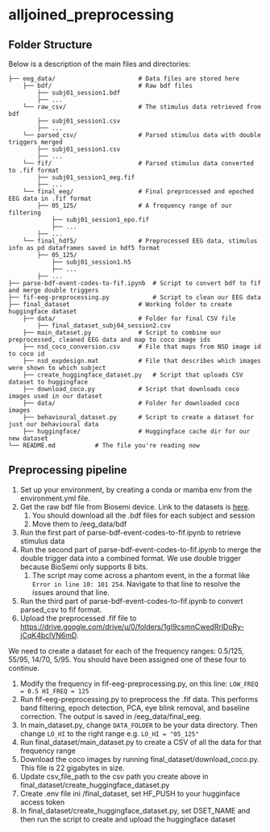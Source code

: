 # alljoined_preprocessing

## Folder Structure

Below is a description of the main files and directories:

    ├── eeg_data/                       # Data files are stored here
        ├── bdf/                        # Raw bdf files
            ├── subj01_session1.bdf
            ├── ...
        └── raw_csv/                    # The stimulus data retrieved from bdf
            ├── subj01_session1.csv
            ├── ...
        └── parsed_csv/                 # Parsed stimulus data with double triggers merged
            ├── subj01_session1.csv
            ├── ...
        └── fif/                        # Parsed stimulus data converted to .fif format
            ├── subj01_session1_eeg.fif
            ├── ...
        └── final_eeg/                  # Final preprocessed and epoched EEG data in .fif format
            ├── 05_125/                 # A frequency range of our filtering
                ├── subj01_session1_epo.fif
                ├── ...
            ├── ...
        └── final_hdf5/                 # Preprocessed EEG data, stimulus info as pd dataframes saved in hdf5 format
            ├── 05_125/
                ├── subj01_session1.h5
                ├── ...
            ├── ...
    ├── parse-bdf-event-codes-to-fif.ipynb  # Script to convert bdf to fif and merge double triggers
    ├── fif-eeg-preprocessing.py            # Script to clean our EEG data
    ├── final_dataset                   # Working folder to create huggingface dataset
        ├── data/                       # Folder for final CSV file
            ├── final_dataset_subj04_session2.csv
        ├── main_dataset.py             # Script to combine our preprocessed, cleaned EEG data and map to coco image ids
        ├── nsd_coco_conversion.csv     # File that maps from NSD image id to coco id
        ├── nsd_expdesign.mat           # File that describes which images were shown to which subject
        ├── create_huggingface_dataset.py   # Script that uploads CSV dataset to huggingface
        ├── download_coco.py            # Script that downloads coco images used in our dataset
        ├── data/                       # Folder for downloaded coco images
        ├── behavioural_dataset.py      # Script to create a dataset for just our behavioural data
        ├── huggingface/                # Huggingface cache dir for our new dataset
    └── README.md           # The file you're reading now

## Preprocessing pipeline

1. Set up your environment, by creating a conda or mamba env from the environment.yml file.
2. Get the raw bdf file from Biosemi device. Link to the datasets is [here](https://drive.google.com/drive/u/0/folders/1yPFhX04nh2EnHBSEAjHyBmnWpP7oJQ21).
   1. You should download all the .bdf files for each subject and session
   2. Move them to /eeg_data/bdf
3. Run the first part of parse-bdf-event-codes-to-fif.ipynb to retrieve stimulus data
4. Run the second part of parse-bdf-event-codes-to-fif.ipynb to merge the double trigger data into a combined format. We use double trigger because BioSemi only supports 8 bits.
   1. The script may come across a phantom event, in the a format like `Error in line 10: 101 254`. Navigate to that line to resolve the issues around that line.
5. Run the third part of parse-bdf-event-codes-to-fif.ipynb to convert parsed_csv to fif format.
6. Upload the preprocessed .fif file to https://drive.google.com/drive/u/0/folders/1gI9csmnCwedRrlDoRy-jCqK4bclVN6mD.

We need to create a dataset for each of the frequency ranges: 0.5/125, 55/95, 14/70, 5/95. You should have been assigned one of these four to continue.

1. Modify the frequency in fif-eeg-preprocessing.py, on this line:
   `LOW_FREQ = 0.5 HI_FREQ = 125`
2. Run fif-eeg-preprocessing.py to preprocess the .fif data. This performs band filtering, epoch detection, PCA, eye blink removal, and baseline correction. The output is saved in /eeg_data/final_eeg.
3. In main_dataset.py, change `DATA_FOLDER` to be your data directory. Then change `LO_HI` to the right range e.g. `LO_HI = "05_125"`
4. Run final_dataset/main_dataset.py to create a CSV of all the data for that frequency range
5. Download the coco images by running final_dataset/download_coco.py. This file is 22 gigabytes in size.
6. Update csv_file_path to the csv path you create above in final_dataset/create_huggingface_dataset.py
7. Create .env file ini /final_dataset, set HF_PUSH to your hugginface access token
8. In final_dataset/create_huggingface_dataset.py, set DSET_NAME and then run the script to create and upload the huggingface dataset
